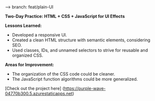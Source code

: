 --> branch: feat/plain-UI

**Two-Day Practice: HTML + CSS + JavaScript for UI Effects**

**Lessons Learned:**
- Developed a responsive UI.
- Created a clean HTML structure with semantic elements, considering SEO.
- Used classes, IDs, and unnamed selectors to strive for reusable and organized CSS.

**Areas for Improvement:**
- The organization of the CSS code could be cleaner.
- The JavaScript function algorithms could be more generalized.

[Check out the project here]
(https://purple-wave-04770b300.5.azurestaticapps.net)
